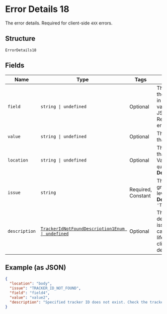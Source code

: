 
# Error Details 18

The error details. Required for client-side `4XX` errors.

## Structure

`ErrorDetails18`

## Fields

| Name | Type | Tags | Description |
|  --- | --- | --- | --- |
| `field` | `string \| undefined` | Optional | The field that caused the error. If this field is in the body, set this value to the field's JSON pointer value. Required for client-side errors. |
| `value` | `string \| undefined` | Optional | The value of the field that caused the error. |
| `location` | `string \| undefined` | Optional | The location of the field that caused the error. Value is `body`, `path`, or `query`.<br>**Default**: `'body'` |
| `issue` | `string` | Required, Constant | The unique, fine-grained application-level error code.<br>**Default**: `'TRACKER_ID_NOT_FOUND'` |
| `description` | [`TrackerIdNotFoundDescription1Enum \| undefined`](../../doc/models/tracker-id-not-found-description-1-enum.md) | Optional | The human-readable description for an issue. The description can change over the lifetime of an API, so clients must not depend on this value. |

## Example (as JSON)

```json
{
  "location": "body",
  "issue": "TRACKER_ID_NOT_FOUND",
  "field": "field4",
  "value": "value2",
  "description": "Specified tracker ID does not exist. Check the tracker ID and try again."
}
```

